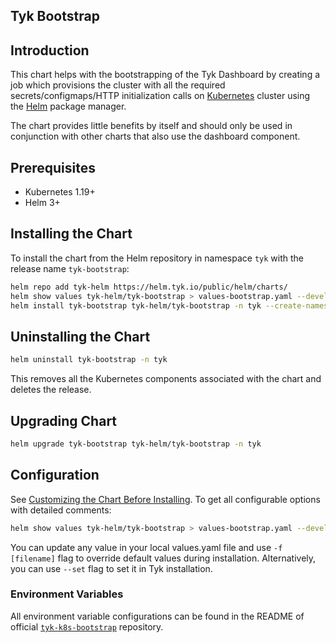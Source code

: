 ## Tyk Bootstrap

## Introduction
This chart helps with the bootstrapping of the Tyk Dashboard by creating a job which provisions the cluster with all the required secrets/configmaps/HTTP initialization calls on [Kubernetes](https://kubernetes.io/) cluster using the [Helm](https://helm.sh/) package manager.

The chart provides little benefits by itself and should only be used in conjunction with other charts that also use the dashboard component.

## Prerequisites
* Kubernetes 1.19+
* Helm 3+

## Installing the Chart

To install the chart from the Helm repository in namespace `tyk` with the release name `tyk-bootstrap`:

```bash
helm repo add tyk-helm https://helm.tyk.io/public/helm/charts/
helm show values tyk-helm/tyk-bootstrap > values-bootstrap.yaml --devel
helm install tyk-bootstrap tyk-helm/tyk-bootstrap -n tyk --create-namespace -f values-bootstrap.yaml --devel
```

## Uninstalling the Chart

```bash
helm uninstall tyk-bootstrap -n tyk
```

This removes all the Kubernetes components associated with the chart and deletes the release.

## Upgrading Chart

```bash
helm upgrade tyk-bootstrap tyk-helm/tyk-bootstrap -n tyk
```

## Configuration
See [Customizing the Chart Before Installing](https://helm.sh/docs/intro/using_helm/#customizing-the-chart-before-installing). To get all configurable options with detailed comments:

```bash
helm show values tyk-helm/tyk-bootstrap > values-bootstrap.yaml --devel
```
    
You can update any value in your local values.yaml file and use `-f [filename]` flag to override default values during installation. Alternatively, you can use `--set` flag to set it in Tyk installation.

### Environment Variables

All environment variable configurations can be found in the README of official 
[`tyk-k8s-bootstrap`](https://github.com/TykTechnologies/tyk-k8s-bootstrap) repository.

